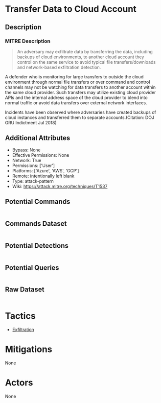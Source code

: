 
# Transfer Data to Cloud Account

## Description

### MITRE Description

> An adversary may exfiltrate data by transferring the data, including backups of cloud environments, to another cloud account they control on the same service to avoid typical file transfers/downloads and network-based exfiltration detection.

A defender who is monitoring for large transfers to outside the cloud environment through normal file transfers or over command and control channels may not be watching for data transfers to another account within the same cloud provider. Such transfers may utilize existing cloud provider APIs and the internal address space of the cloud provider to blend into normal traffic or avoid data transfers over external network interfaces.

Incidents have been observed where adversaries have created backups of cloud instances and transferred them to separate accounts.(Citation: DOJ GRU Indictment Jul 2018) 

## Additional Attributes

* Bypass: None
* Effective Permissions: None
* Network: True
* Permissions: ['User']
* Platforms: ['Azure', 'AWS', 'GCP']
* Remote: intentionally left blank
* Type: attack-pattern
* Wiki: https://attack.mitre.org/techniques/T1537

## Potential Commands

```

```

## Commands Dataset

```

```

## Potential Detections

```json

```

## Potential Queries

```json

```

## Raw Dataset

```json

```

# Tactics


* [Exfiltration](../tactics/Exfiltration.md)


# Mitigations

None

# Actors

None

